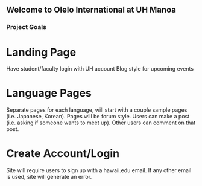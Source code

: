## Welcome to Olelo International at UH Manoa

### Project Goals

# Landing Page
Have student/faculty login with UH account
Blog style for upcoming events
# Language Pages
Separate pages for each language, will start with a couple sample pages (i.e. Japanese, Korean).
Pages will be forum style. Users can make a post (i.e. asking if someone wants to meet up). Other users can comment on that post.
# Create Account/Login
Site will require users to sign up with a hawaii.edu email. If any other email is used, site will generate an error.
